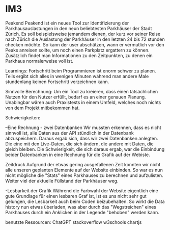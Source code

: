 # IM3
 
Peakend
Peakend ist ein neues Tool zur Identifizierung der Parkhausauslastungen in den neun beliebtesten Parkhäuser der Stadt Zürich. Es soll beispielsweise jemandem dienen, der kurz vor seiner Reise nach Zürich die Auslastung der Parkhäuser in den letzten 24 bis 72 stunden checken möchte. So kann der user abschätzen, wann er vermutlich vor den Peaks anreisen sollte, um noch einen Parkplatz ergattern zu können. Zusätzlich findet man Informationen zu den Zeitpunkten, zu denen ein Parkhaus normalerweise voll ist. 


Learnings:
Fortschritt beim Programmieren ist enorm schwer zu planen. Teils ergibt sich alles in wenigen Minuten während man andere Male stundenlang keinen Fortschritt verzeichnen kann.

Sinnvolle Berechnung:
Um ein Tool zu kreieren, dass einen tatsächlichen Nutzen für den Nutzer erfüllt, bedarf es an einer genauen Planung. Unabingbar wären auch Praxistests in einem Umfeld, welches noch nichts von dem Projekt mitbekommen hat. 


Schwierigkeiten:

–Eine Rechnung - zwei Datenbanken
Wir mussten erkennen, dass es nicht sinnvoll ist, alle Daten aus der API stündlich in der Datenbank abzuspeichern. Daraus ergab sich, dass wir zwei Datenbanken anlegten. Die eine mit den Live-Daten, die sich ändern, die andere mit Daten, die gleich bleiben. Die Schwierigkeit, die sich daraus ergab, war die Einbindung beider Datenbanken in eine Rechnung für die Grafik auf der Webiste.

Zeitdruck
Aufgrund der etwas gering ausgefallenen Zeit konnten wir nicht alle unseren geplanten Elemente auf der Website einbinden. So war es nun nicht mögliche die "Stats" eines Parkhauses zu berechnen und aufzulisten. Weiter viel der aktuelle Füllstand der Parkhäuser weg. 

-Lesbarkeit der Grafik
Während die Farbwahl der Website eigentlich eine gute Grundlage für einen lesbaren Graf ist, ist es uns nicht sehr gut gelungen, die Lesbarkeit auch beim Coden beizubehalten. So wirkt die Data history nun etwas überladen, was aber durch das "Wegstreichen" eines Parkhauses durch ein Anklicken in der Legende "behoben" werden kann. 


benutzte Ressourcen:
ChatGPT
stackoverflow
w3schools
chartjs
